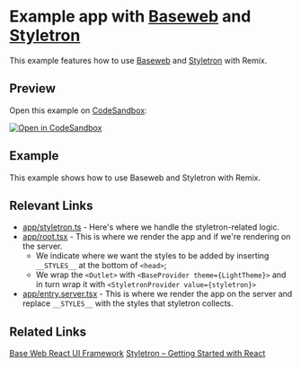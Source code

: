 # Example app with [Baseweb](https://baseweb.design) and [Styletron](https://styletron.org)

This example features how to use [Baseweb](https://baseweb.design) and [Styletron](https://styletron.org) with Remix.

## Preview

Open this example on [CodeSandbox](https://codesandbox.com/s/remix-examples-with-baseweb):

[![Open in CodeSandbox](https://codesandbox.io/static/img/play-codesandbox.svg)](https://codesandbox.io/s/github/remix-run/examples/tree/main/with-baseweb)

## Example

This example shows how to use Baseweb and Styletron with Remix.

## Relevant Links

- [app/styletron.ts](./app/styletron.ts) - Here's where we handle the styletron-related logic.
- [app/root.tsx](./app/root.tsx) - This is where we render the app and if we're rendering on the server.
  - We indicate where we want the styles to be added by inserting `__STYLES__` at the bottom of `<head>`;
  - We wrap the `<Outlet>` with `<BaseProvider theme={LightTheme}>` and in turn wrap it with `<StyletronProvider value={styletron}>`
- [app/entry.server.tsx](./app/entry.server.tsx) - This is where we render the app on the server and replace `__STYLES__` with the styles that styletron collects.

## Related Links

[Base Web React UI Framework](https://baseweb.design)
[Styletron – Getting Started with React](https://styletron.org/getting-started#with-react)
